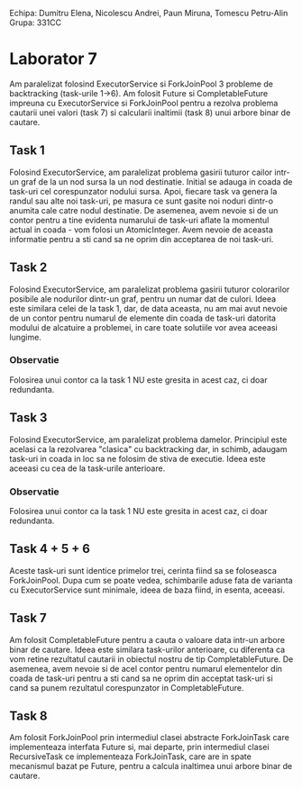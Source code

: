 Echipa: Dumitru Elena, Nicolescu Andrei, Paun Miruna, Tomescu Petru-Alin
Grupa: 331CC

# Laborator 7

Am paralelizat folosind ExecutorService si ForkJoinPool 3 probleme de
backtracking (task-urile 1->6).
Am folosit Future si CompletableFuture impreuna cu ExecutorService si 
ForkJoinPool pentru a rezolva problema cautarii unei valori (task 7) si
calcularii inaltimii (task 8) unui arbore binar de cautare.

## Task 1

Folosind ExecutorService, am paralelizat problema gasirii tuturor cailor intr-un
graf de la un nod sursa la un nod destinatie. Initial se adauga in coada de
task-uri cel corespunzator nodului sursa. Apoi, fiecare task va genera la randul
sau alte noi task-uri, pe masura ce sunt gasite noi noduri dintr-o anumita cale
catre nodul destinatie. De asemenea, avem nevoie si de un contor pentru a tine
evidenta numarului de task-uri aflate la momentul actual in coada - vom folosi
un AtomicInteger. Avem nevoie de aceasta informatie pentru a sti cand sa ne
oprim din acceptarea de noi task-uri.

## Task 2

Folosind ExecutorService, am paralelizat problema gasirii tuturor colorarilor
posibile ale nodurilor dintr-un graf, pentru un numar dat de culori. Ideea este
similara celei de la task 1, dar, de data aceasta, nu am mai avut nevoie de un
contor pentru numarul de elemente din coada de task-uri datorita modului de
alcatuire a problemei, in care toate solutiile vor avea aceeasi lungime.

### Observatie

Folosirea unui contor ca la task 1 NU este gresita in acest caz, ci doar
redundanta.

## Task 3

Folosind ExecutorService, am paralelizat problema damelor. Principiul este
acelasi ca la rezolvarea "clasica" cu backtracking dar, in schimb, adaugam
task-uri in coada in loc sa ne folosim de stiva de executie. Ideea este aceeasi
cu cea de la task-urile anterioare.

### Observatie

Folosirea unui contor ca la task 1 NU este gresita in acest caz, ci doar
redundanta.

## Task 4 + 5 + 6

Aceste task-uri sunt identice primelor trei, cerinta fiind sa se foloseasca
ForkJoinPool. Dupa cum se poate vedea, schimbarile aduse fata de varianta cu
ExecutorService sunt minimale, ideea de baza fiind, in esenta, aceeasi.

## Task 7

Am folosit CompletableFuture pentru a cauta o valoare data intr-un arbore binar
de cautare. Ideea este similara task-urilor anterioare, cu diferenta ca vom
retine rezultatul cautarii in obiectul nostru de tip CompletableFuture. De
asemenea, avem nevoie si de acel contor pentru numarul elementelor din coada de
task-uri pentru a sti cand sa ne oprim din acceptat task-uri si cand sa punem
rezultatul corespunzator in CompletableFuture.

## Task 8

Am folosit ForkJoinPool prin intermediul clasei abstracte ForkJoinTask care
implementeaza interfata Future si, mai departe, prin intermediul clasei
RecursiveTask ce implementeaza ForkJoinTask, care are in spate mecanismul bazat
pe Future, pentru a calcula inaltimea unui arbore binar de cautare.
